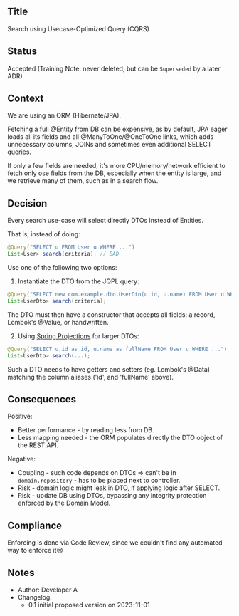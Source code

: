 ## Title
Search using Usecase-Optimized Query (CQRS)

## Status
Accepted
(Training Note: never deleted, but can be `Superseded` by a later ADR)

## Context
We are using an ORM (Hibernate/JPA). 

Fetching a full @Entity from DB can be expensive, 
as by default, JPA eager loads all its fields and
all @ManyToOne/@OneToOne links, 
which adds unnecessary columns, JOINs 
and sometimes even additional SELECT queries.

If only a few fields are needed, 
it's more CPU/memory/network efficient 
to fetch only ose fields from the DB, 
especially when the entity is large, 
and we retrieve many of them, 
such as in a search flow.

## Decision
Every search use-case will select directly DTOs instead of Entities.

That is, instead of doing:
```java
@Query("SELECT u FROM User u WHERE ...")
List<User> search(criteria); // BAD
```

Use one of the following two options:
1) Instantiate the DTO from the JQPL query:
```java
@Query("SELECT new com.example.dto.UserDto(u.id, u.name) FROM User u WHERE ...")
List<UserDto> search(criteria);
```
The DTO must then have a constructor that accepts all fields:
a record, Lombok's @Value, or handwritten.

2) Using [Spring Projections](https://docs.spring.io/spring-data/jpa/reference/repositories/projections.html) for larger DTOs:
```java
@Query("SELECT u.id as id, u.name as fullName FROM User u WHERE ...")
List<UserDto> search(...);
```
Such a DTO needs to have getters and setters (eg. Lombok's @Data)
matching the column aliases ('id', and 'fullName' above).

## Consequences
Positive:
- Better performance - by reading less from DB.
- Less mapping needed - the ORM populates directly the DTO object of the REST API.

Negative:
- Coupling - such code depends on DTOs => can't be in `domain.repository` -
has to be placed next to controller.
- Risk - domain logic might leak in DTO, if applying logic after SELECT.
- Risk - update DB using DTOs, bypassing any integrity protection
enforced by the Domain Model.

## Compliance

Enforcing is done via Code Review,
since we couldn't find any automated way to enforce it😢

## Notes
- Author: Developer A 
- Changelog: 
  - 0.1 initial proposed version on 2023-11-01
